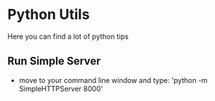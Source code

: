 # Python Utils

Here you can find a lot of python tips

## Run Simple Server
- move to your command line window and type: 'python -m SimpleHTTPServer 8000'
